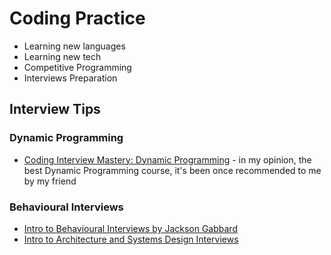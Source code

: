 # Coding Practice

* Learning new languages
* Learning new tech
* Competitive Programming
* Interviews Preparation

## Interview Tips

### Dynamic Programming

* [Coding Interview Mastery: Dynamic Programming](https://students.byte-by-byte.com/courses/dynamic-programming/) - in my opinion, the best Dynamic Programming course, it's been once recommended to me by my friend

### Behavioural Interviews

* [Intro to Behavioural Interviews by Jackson Gabbard](https://www.youtube.com/watch?v=PJKYqLP6MRE)
* [Intro to Architecture and Systems Design Interviews](https://www.youtube.com/watch?v=ZgdS0EUmn70)
